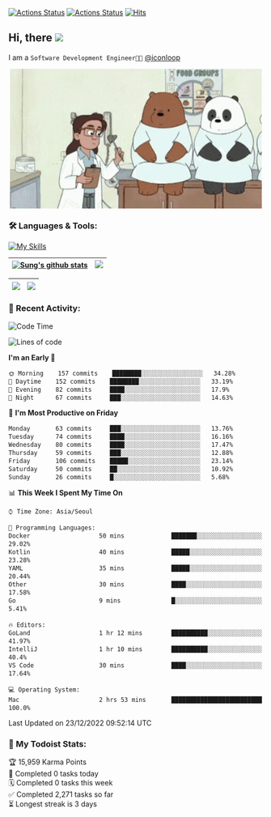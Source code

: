 
[![Actions Status](https://github.com/ddok2/ddok2/workflows/Todoist%20Readme/badge.svg)](https://github.com/ddok2/ddok2/actions)
[![Actions Status](https://github.com/ddok2/ddok2/workflows/wakatime-stats/badge.svg)](https://github.com/ddok2/ddok2/actions)
[![Hits](https://hits.seeyoufarm.com/api/count/incr/badge.svg?url=https%3A%2F%2Fgithub.com%2Fddok2&count_bg=%23FF9595&title_bg=%23555555&icon=github.svg&icon_color=%23FFFFFF&title=hits&edge_flat=false)](https://hits.seeyoufarm.com)

<!-- ![visitors](https://visitor-badge.laobi.icu/badge?page_id=ddok2.ddok2) -->
## Hi, there <img src="https://raw.githubusercontent.com/MartinHeinz/MartinHeinz/master/wave.gif" width="3%">

I am a `Software Development Engineer🧑‍💻` [@iconloop](https://github.com/iconloop)


<p align="center">
    <img align="center" alt="GIF" src="img/debugging.gif" />
</p>


### 🛠 Languages & Tools:

[![My Skills](https://skillicons.dev/icons?i=go,js,ts,py,express,react,svelte,jquery,pug,mongodb,mysql,redis,aws,docker,kubernetes)](https://skillicons.dev)


| <a href="https://github-readme-stats.vercel.app/api?username=ddok2&show_icons=true&include_all_commits=true&count_private=true&theme=buefy&hide_border=true"><img align="center" src="https://github-readme-stats.vercel.app/api?username=ddok2&show_icons=true&include_all_commits=true&count_private=true&theme=buefy&hide_border=true" alt="Sung's github stats" /></a> | <a href="https://github.com/ddok2"><img src="http://github-readme-streak-stats.herokuapp.com?user=ddok2&hide_border=true" /></a> |
| ------------- |------------- |


| <a href="https://github.com/ddok2"><img align="center" src="https://github-readme-stats.vercel.app/api/top-langs/?username=ddok2&theme=buefy&hide=html,css&hide_border=true" /></a> | <a href="https://github.com/ddok2"><img align="center" src="https://activity-graph.herokuapp.com/graph?username=ddok2&theme=github&hide_border=true" height="250" /></a> |
| ------------- |--------------------------------------------------------------------------------------------------------------------------------------------------------------------------|


<!-- <details open>
    <summary>📈 My GitHub Stats</summary>
    <p align="center">
        <a href="https://github.com/ddok2">
            <img align="center" src="https://github-readme-stats.vercel.app/api?username=ddok2&show_icons=true&include_all_commits=true&count_private=true&theme=buefy&hide_border=true" alt="Sung's github stats" />
        </a>
    </p>
</details>
<details>
    <summary>💬 Top Languages</summary>
    <p align="center"> 
        <a href="https://github.com/ddok2">
            <img align="center" src="https://github-readme-stats.vercel.app/api/top-langs/?username=ddok2&layout=compact&theme=buefy&hide=html,css&hide_border=true" />
        </a>
    </p>
</details> -->


### 🌈 Recent Activity:
<!--START_SECTION:waka-->
![Code Time](http://img.shields.io/badge/Code%20Time-1%2C895%20hrs%204%20mins-blue)

![Lines of code](https://img.shields.io/badge/From%20Hello%20World%20I%27ve%20Written-1%20Million%20lines%20of%20code-blue)

**I'm an Early 🐤** 

```text
🌞 Morning    157 commits    ████████░░░░░░░░░░░░░░░░░   34.28% 
🌆 Daytime    152 commits    ████████░░░░░░░░░░░░░░░░░   33.19% 
🌃 Evening    82 commits     ████░░░░░░░░░░░░░░░░░░░░░   17.9% 
🌙 Night      67 commits     ███░░░░░░░░░░░░░░░░░░░░░░   14.63%

```
📅 **I'm Most Productive on Friday** 

```text
Monday       63 commits     ███░░░░░░░░░░░░░░░░░░░░░░   13.76% 
Tuesday      74 commits     ████░░░░░░░░░░░░░░░░░░░░░   16.16% 
Wednesday    80 commits     ████░░░░░░░░░░░░░░░░░░░░░   17.47% 
Thursday     59 commits     ███░░░░░░░░░░░░░░░░░░░░░░   12.88% 
Friday       106 commits    █████░░░░░░░░░░░░░░░░░░░░   23.14% 
Saturday     50 commits     ██░░░░░░░░░░░░░░░░░░░░░░░   10.92% 
Sunday       26 commits     █░░░░░░░░░░░░░░░░░░░░░░░░   5.68%

```


📊 **This Week I Spent My Time On** 

```text
⌚︎ Time Zone: Asia/Seoul

💬 Programming Languages: 
Docker                   50 mins             ███████░░░░░░░░░░░░░░░░░░   29.02% 
Kotlin                   40 mins             █████░░░░░░░░░░░░░░░░░░░░   23.28% 
YAML                     35 mins             █████░░░░░░░░░░░░░░░░░░░░   20.44% 
Other                    30 mins             ████░░░░░░░░░░░░░░░░░░░░░   17.58% 
Go                       9 mins              █░░░░░░░░░░░░░░░░░░░░░░░░   5.41%

🔥 Editors: 
GoLand                   1 hr 12 mins        ██████████░░░░░░░░░░░░░░░   41.97% 
IntelliJ                 1 hr 10 mins        ██████████░░░░░░░░░░░░░░░   40.4% 
VS Code                  30 mins             ████░░░░░░░░░░░░░░░░░░░░░   17.64%

💻 Operating System: 
Mac                      2 hrs 53 mins       █████████████████████████   100.0%

```


 Last Updated on 23/12/2022 09:52:14 UTC
<!--END_SECTION:waka-->

### 🚧 My Todoist Stats:
<!-- TODO-IST:START -->
🏆  15,959 Karma Points           
🌸  Completed 0 tasks today           
🗓  Completed 0 tasks this week           
✅  Completed 2,271 tasks so far           
⏳  Longest streak is 3 days
<!-- TODO-IST:END -->

